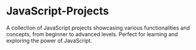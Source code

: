 # JavaScript-Projects
A collection of JavaScript projects showcasing various functionalities and concepts, from beginner to advanced levels. Perfect for learning and exploring the power of JavaScript.
